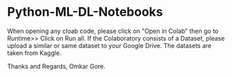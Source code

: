 # Python-ML-DL-Notebooks
When opening any cloab code, please click on "Open in Colab" then go to Runtime>> Click on Run all.
If the Colaboratory consists of a Dataset, please upload a similar or same dataset to your Google Drive.
The datasets are taken from Kaggle.

Thanks and Regards,
Omkar Gore.

